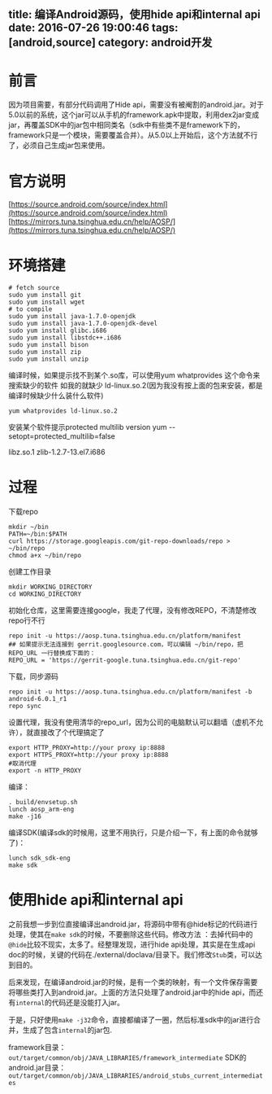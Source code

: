 title: 编译Android源码，使用hide api和internal api
date: 2016-07-26 19:00:46
tags: [android,source]
category: android开发
---
# 前言
因为项目需要，有部分代码调用了Hide api，需要没有被阉割的android.jar。对于5.0以前的系统，这个jar可以从手机的framework.apk中提取，利用dex2jar变成jar，再覆盖SDK中的jar包中相同类名（sdk中有些类不是framework下的，framework只是一个模块，需要覆盖合并）。从5.0以上开始后，这个方法就不行了，必须自己生成jar包来使用。

# 官方说明
[https://source.android.com/source/index.html](https://source.android.com/source/index.html)
[https://mirrors.tuna.tsinghua.edu.cn/help/AOSP/](https://mirrors.tuna.tsinghua.edu.cn/help/AOSP/)

<!-- more -->

# 环境搭建
```
# fetch source
sudo yum install git
sudo yum install wget
# to compile
sudo yum install java-1.7.0-openjdk
sudo yum install java-1.7.0-openjdk-devel
sudo yum install glibc.i686
sudo yum install libstdc++.i686
sudo yum install bison
sudo yum install zip
sudo yum install unzip

```

编译时候，如果提示找不到某个.so库，可以使用yum whatprovides 这个命令来搜索缺少的软件
如我的就缺少 ld-linux.so.2(因为我没有按上面的包来安装，都是编译时候缺少什么装什么软件)
```
yum whatprovides ld-linux.so.2
```

安装某个软件提示protected multilib version    yum --setopt=protected_multilib=false

libz.so.1 zlib-1.2.7-13.el7.i686


# 过程
下载repo
```
mkdir ~/bin
PATH=~/bin:$PATH
curl https://storage.googleapis.com/git-repo-downloads/repo > ~/bin/repo
chmod a+x ~/bin/repo
```

创建工作目录
```
mkdir WORKING_DIRECTORY
cd WORKING_DIRECTORY

```

初始化仓库，这里需要连接google，我走了代理，没有修改REPO，不清楚修改repo行不行
```
repo init -u https://aosp.tuna.tsinghua.edu.cn/platform/manifest
## 如果提示无法连接到 gerrit.googlesource.com，可以编辑 ~/bin/repo，把 REPO_URL 一行替换成下面的：
REPO_URL = 'https://gerrit-google.tuna.tsinghua.edu.cn/git-repo'
```

下载，同步源码
```
repo init -u https://aosp.tuna.tsinghua.edu.cn/platform/manifest -b android-6.0.1_r1
repo sync
```

设置代理，我没有使用清华的repo_url，因为公司的电脑默认可以翻墙（虚机不允许），就直接改了个代理搞定了
```
export HTTP_PROXY=http://your proxy ip:8888
export HTTPS_PROXY=http://your proxy ip:8888
#取消代理
export -n HTTP_PROXY
```


编译：
```
. build/envsetup.sh
lunch aosp_arm-eng
make -j16
```

编译SDK(编译sdk的时候用，这里不用执行，只是介绍一下，有上面的命令就够了)：
```
lunch sdk_sdk-eng
make sdk
```

# 使用hide api和internal api

之前我想一步到位直接编译出android.jar，将源码中带有@hide标记的代码进行处理，使其在`make sdk`的时候，不要删除这些代码。修改方法 ：去掉代码中的`@hide`比较不现实，太多了。经整理发现，进行hide api处理，其实是在生成api doc的时候，关键的代码在./external/doclava/目录下。我们修改`Stub`类，可以达到目的。

后来发现，在编译android.jar的时候，是有一个类的映射，有一个文件保存需要将哪些类打入到android.jar。上面的方法只处理了android.jar中的hide api，而还有`internal`的代码还是没能打入jar。

于是，只好使用`make -j32`命令，直接都编译了一圈，然后标准sdk中的jar进行合并，生成了包含`internal`的jar包.

framework目录：`out/target/common/obj/JAVA_LIBRARIES/framework_intermediate`
SDK的android.jar目录：`out/target/common/obj/JAVA_LIBRARIES/android_stubs_current_intermediates`
